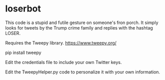 # loserbot

This code is a stupid and futile gesture on someone's fron porch.  It simply looks for tweets by the Trump crime family and replies with the hashtag LOSER.

Requires the Tweepy library.  https://www.tweepy.org/

pip install tweepy

Edit the credentials file to include your own Twitter keys.

Edit the TweepyHelper.py code to personalize it with your own information.
